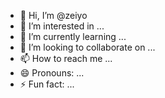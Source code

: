 - 👋 Hi, I’m @zeiyo
- 👀 I’m interested in ...
- 🌱 I’m currently learning ...
- 💞️ I’m looking to collaborate on ...
- 📫 How to reach me ...
- 😄 Pronouns: ...
- ⚡ Fun fact: ...

<!---
zeiyo/zeiyo is a ✨ special ✨ repository because its `README.md` (this file) appears on your GitHub profile.
You can click the Preview link to take a look at your changes.
--->
